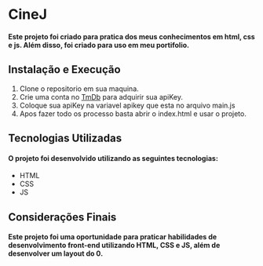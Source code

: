 # CineJ

####  Este projeto foi criado para pratica dos meus conhecimentos em html, css e js. Além disso, foi criado para uso em meu portifolio.

#### 

## Instalação e Execução
1. Clone o repositorio em sua maquina.
2. Crie uma conta no [TmDb](https://www.themoviedb.org/) para adquirir sua apiKey.
3. Coloque sua apiKey na variavel apikey que esta no arquivo main.js
4. Apos fazer todo os processo basta abrir o index.html e usar o projeto.

## Tecnologias Utilizadas
#### O projeto foi desenvolvido utilizando as seguintes tecnologias:
- HTML
- CSS
- JS

## Considerações Finais
#### Este projeto foi uma oportunidade para praticar habilidades de desenvolvimento front-end utilizando HTML, CSS e JS, além de desenvolver um layout do 0.

